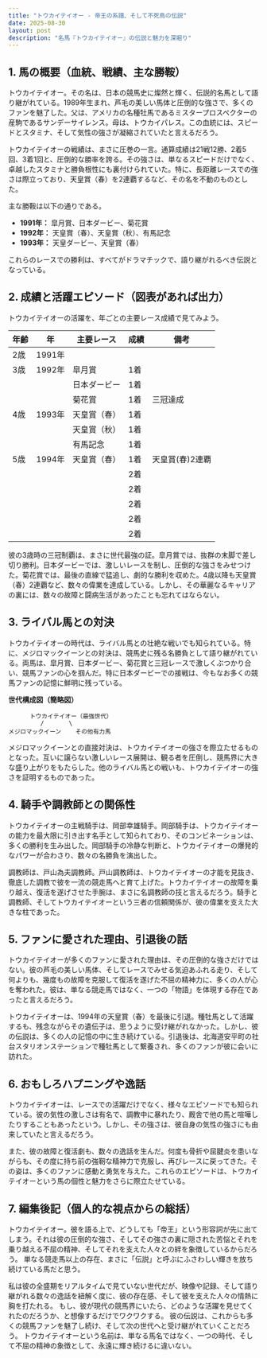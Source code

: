```yaml
---
title: "トウカイテイオー - 帝王の系譜、そして不死鳥の伝説"
date: 2025-08-30
layout: post
description: "名馬『トウカイテイオー』の伝説と魅力を深堀り"
---
```


## 1. 馬の概要（血統、戦績、主な勝鞍）

トウカイテイオー。その名は、日本の競馬史に燦然と輝く、伝説的名馬として語り継がれている。1989年生まれ、芦毛の美しい馬体と圧倒的な強さで、多くのファンを魅了した。父は、アメリカの名種牡馬であるミスタープロスペクターの産駒であるサンデーサイレンス。母は、トウカイパレス。この血統には、スピードとスタミナ、そして気性の強さが凝縮されていたと言えるだろう。

トウカイテイオーの戦績は、まさに圧巻の一言。通算成績は21戦12勝、2着5回、3着1回と、圧倒的な勝率を誇る。その強さは、単なるスピードだけでなく、卓越したスタミナと勝負根性にも裏付けられていた。特に、長距離レースでの強さは際立っており、天皇賞（春）を2連覇するなど、その名を不動のものとした。

主な勝鞍は以下の通りである。

* **1991年：** 皐月賞、日本ダービー、菊花賞
* **1992年：** 天皇賞（春）、天皇賞（秋）、有馬記念
* **1993年：** 天皇ダービー、天皇賞（春）

これらのレースでの勝利は、すべてがドラマチックで、語り継がれるべき伝説となっている。


## 2. 成績と活躍エピソード（図表があれば出力）

トウカイテイオーの活躍を、年ごとの主要レース成績で見てみよう。

| 年齢 | 年 | 主要レース | 成績 | 備考 |
|---|---|---|---|---|
| 2歳 | 1991年 |  |  |  |
| 3歳 | 1992年 | 皐月賞 | 1着 |  |
|  |  | 日本ダービー | 1着 |  |
|  |  | 菊花賞 | 1着 | 三冠達成 |
| 4歳 | 1993年 | 天皇賞（春） | 1着 |  |
|  |  | 天皇賞（秋） | 1着 |  |
|  |  | 有馬記念 | 1着 |  |
| 5歳 | 1994年 | 天皇賞（春） | 1着 | 天皇賞(春)2連覇 |
|  |  |  | 2着 |  |
|  |  |  | 2着 |  |
|  |  |  | 2着 |  |
|  |  |  | 2着 |  |
|  |  |  | 2着 |  |



彼の3歳時の三冠制覇は、まさに世代最強の証。皐月賞では、抜群の末脚で差し切り勝利。日本ダービーでは、激しいレースを制し、圧倒的な強さをみせつけた。菊花賞では、最後の直線で猛追し、劇的な勝利を収めた。4歳以降も天皇賞（春）2連覇など、数々の偉業を達成している。しかし、その華麗なるキャリアの裏には、数々の故障と闘病生活があったことも忘れてはならない。


## 3. ライバル馬との対決

トウカイテイオーの時代は、ライバル馬との壮絶な戦いでも知られている。特に、メジロマックイーンとの対決は、競馬史に残る名勝負として語り継がれている。両馬は、皐月賞、日本ダービー、菊花賞と三冠レースで激しくぶつかり合い、競馬ファンの心を掴んだ。特に日本ダービーでの接戦は、今もなお多くの競馬ファンの記憶に鮮明に残っている。

**世代構成図（簡略図）**

```
      トウカイテイオー（最強世代）
         /       \
メジロマックイーン    その他有力馬
```

メジロマックイーンとの直接対決は、トウカイテイオーの強さを際立たせるものとなった。互いに譲らない激しいレース展開は、観る者を圧倒し、競馬界に大きな盛り上がりをもたらした。他のライバル馬との戦いも、トウカイテイオーの強さを証明するものであった。


## 4. 騎手や調教師との関係性

トウカイテイオーの主戦騎手は、岡部幸雄騎手。岡部騎手は、トウカイテイオーの能力を最大限に引き出す名手として知られており、そのコンビネーションは、多くの勝利を生み出した。岡部騎手の冷静な判断と、トウカイテイオーの爆発的なパワーが合わさり、数々の名勝負を演出した。

調教師は、戸山為夫調教師。戸山調教師は、トウカイテイオーの才能を見抜き、徹底した調教で彼を一流の競走馬へと育て上げた。トウカイテイオーの故障を乗り越え、復活を遂げさせた手腕は、まさに名調教師の技と言えるだろう。騎手と調教師、そしてトウカイテイオーという三者の信頼関係が、彼の偉業を支えた大きな柱であった。


## 5. ファンに愛された理由、引退後の話

トウカイテイオーが多くのファンに愛された理由は、その圧倒的な強さだけではない。彼の芦毛の美しい馬体、そしてレースでみせる気迫あふれる走り、そして何よりも、幾度もの故障を克服して復活を遂げた不屈の精神力に、多くの人が心を奪われた。彼は、単なる競走馬ではなく、一つの「物語」を体現する存在であったと言えるだろう。

トウカイテイオーは、1994年の天皇賞（春）を最後に引退。種牡馬として活躍するも、残念ながらその遺伝子は、思うように受け継がれなかった。しかし、彼の伝説は、多くの人の記憶の中に生き続けている。引退後は、北海道安平町の社台スタリオンステーションで種牡馬として繋養され、多くのファンが彼に会いに訪れた。


## 6. おもしろハプニングや逸話

トウカイテイオーは、レースでの活躍だけでなく、様々なエピソードでも知られている。彼の気性の激しさは有名で、調教中に暴れたり、厩舎で他の馬と喧嘩したりすることもあったという。しかし、その強さは、彼自身の気性の強さにも由来していたと言えるだろう。

また、彼の故障と復活劇も、数々の逸話を生んだ。何度も骨折や屈腱炎を患いながらも、その度に持ち前の強靭な精神力で克服し、再びレースに戻ってきた。その姿は、多くのファンに感動と勇気を与えた。これらのエピソードは、トウカイテイオーという馬の個性と魅力をさらに際立たせている。


## 7. 編集後記（個人的な視点からの総括）

トウカイテイオー。彼を語る上で、どうしても「帝王」という形容詞が先に出てしまう。それは彼の圧倒的な強さ、そしてその強さの裏に隠された苦悩とそれを乗り越える不屈の精神、そしてそれを支えた人々との絆を象徴しているからだろう。  単なる競走馬以上の存在、まさに「伝説」と呼ぶにふさわしい輝きを放ち続けている馬だと思う。

私は彼の全盛期をリアルタイムで見ていない世代だが、映像や記録、そして語り継がれる数々の逸話を紐解く度に、彼の存在感、そして彼を支えた人々の情熱に胸を打たれる。  もし、彼が現代の競馬界にいたら、どのような活躍を見せてくれたのだろうか、と想像するだけでワクワクする。  彼の伝説は、これからも多くの競馬ファンを魅了し続け、そして次の世代へと受け継がれていくことだろう。  トウカイテイオーという名前は、単なる馬名ではなく、一つの時代、そして不屈の精神の象徴として、永遠に輝き続けるに違いない。
